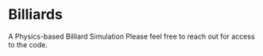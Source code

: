 # Billiards
A Physics-based Billiard Simulation
Please feel free to reach out for access to the code.
